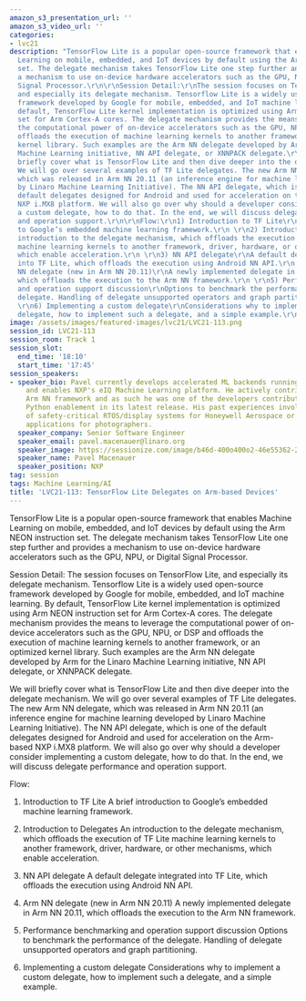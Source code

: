 ```yaml
---
amazon_s3_presentation_url: ''
amazon_s3_video_url: ''
categories:
- lvc21
description: "TensorFlow Lite is a popular open-source framework that enables Machine
  Learning on mobile, embedded, and IoT devices by default using the Arm NEON instruction
  set. The delegate mechanism takes TensorFlow Lite one step further and provides
  a mechanism to use on-device hardware accelerators such as the GPU, NPU, or Digital
  Signal Processor.\r\n\r\nSession Detail:\r\nThe session focuses on TensorFlow Lite,
  and especially its delegate mechanism. Tensorflow Lite is a widely used open-source
  framework developed by Google for mobile, embedded, and IoT machine learning. By
  default, TensorFlow Lite kernel implementation is optimized using Arm NEON instruction
  set for Arm Cortex-A cores. The delegate mechanism provides the means to leverage
  the computational power of on-device accelerators such as the GPU, NPU, or DSP and
  offloads the execution of machine learning kernels to another framework, or an optimized
  kernel library. Such examples are the Arm NN delegate developed by Arm for the Linaro
  Machine Learning initiative, NN API delegate, or XNNPACK delegate.\r\n\r\nWe will
  briefly cover what is TensorFlow Lite and then dive deeper into the delegate mechanism.
  We will go over several examples of TF Lite delegates. The new Arm NN delegate,
  which was released in Arm NN 20.11 (an inference engine for machine learning developed
  by Linaro Machine Learning Initiative). The NN API delegate, which is one of the
  default delegates designed for Android and used for acceleration on the Arm-based
  NXP i.MX8 platform. We will also go over why should a developer consider implementing
  a custom delegate, how to do that. In the end, we will discuss delegate performance
  and operation support.\r\n\r\nFlow:\r\n1) Introduction to TF Lite\r\nA brief introduction
  to Google’s embedded machine learning framework.\r\n \r\n2) Introduction to Delegates\r\nAn
  introduction to the delegate mechanism, which offloads the execution of TF Lite
  machine learning kernels to another framework, driver, hardware, or other mechanisms,
  which enable acceleration.\r\n \r\n3) NN API delegate\r\nA default delegate integrated
  into TF Lite, which offloads the execution using Android NN API.\r\n \r\n4) Arm
  NN delegate (new in Arm NN 20.11)\r\nA newly implemented delegate in Arm NN 20.11,
  which offloads the execution to the Arm NN framework.\r\n \r\n5) Performance benchmarking
  and operation support discussion\r\nOptions to benchmark the performance of the
  delegate. Handling of delegate unsupported operators and graph partitioning.\r\n
  \r\n6) Implementing a custom delegate\r\nConsiderations why to implement a custom
  delegate, how to implement such a delegate, and a simple example.\r\n"
image: /assets/images/featured-images/lvc21/LVC21-113.png
session_id: LVC21-113
session_room: Track 1
session_slot:
  end_time: '18:10'
  start_time: '17:45'
session_speakers:
- speaker_bio: Pavel currently develops accelerated ML backends running on GPU/NPUs
    and enables NXP's eIQ Machine Learning platform. He actively contributes to Linaro's
    Arm NN framework and as such he was one of the developers contributing to the
    Python enablement in its latest release. His past experiences involve the development
    of safety-critical RTOS/display systems for Honeywell Aerospace or image processing
    applications for photographers.
  speaker_company: Senior Software Engineer
  speaker_email: pavel.macenauer@linaro.org
  speaker_image: https://sessionize.com/image/b46d-400o400o2-46e55362-2906-4f97-9567-6e0d824eed2c.jpg
  speaker_name: Pavel Macenauer
  speaker_position: NXP
tag: session
tags: Machine Learning/AI
title: 'LVC21-113: TensorFlow Lite Delegates on Arm-based Devices'
---
```


TensorFlow Lite is a popular open-source framework that enables Machine Learning on mobile, embedded, and IoT devices by default using the Arm NEON instruction set. The delegate mechanism takes TensorFlow Lite one step further and provides a mechanism to use on-device hardware accelerators such as the GPU, NPU, or Digital Signal Processor.

Session Detail:
The session focuses on TensorFlow Lite, and especially its delegate mechanism. Tensorflow Lite is a widely used open-source framework developed by Google for mobile, embedded, and IoT machine learning. By default, TensorFlow Lite kernel implementation is optimized using Arm NEON instruction set for Arm Cortex-A cores. The delegate mechanism provides the means to leverage the computational power of on-device accelerators such as the GPU, NPU, or DSP and offloads the execution of machine learning kernels to another framework, or an optimized kernel library. Such examples are the Arm NN delegate developed by Arm for the Linaro Machine Learning initiative, NN API delegate, or XNNPACK delegate.

We will briefly cover what is TensorFlow Lite and then dive deeper into the delegate mechanism. We will go over several examples of TF Lite delegates. The new Arm NN delegate, which was released in Arm NN 20.11 (an inference engine for machine learning developed by Linaro Machine Learning Initiative). The NN API delegate, which is one of the default delegates designed for Android and used for acceleration on the Arm-based NXP i.MX8 platform. We will also go over why should a developer consider implementing a custom delegate, how to do that. In the end, we will discuss delegate performance and operation support.

Flow:
1) Introduction to TF Lite
A brief introduction to Google’s embedded machine learning framework.
 
2) Introduction to Delegates
An introduction to the delegate mechanism, which offloads the execution of TF Lite machine learning kernels to another framework, driver, hardware, or other mechanisms, which enable acceleration.
 
3) NN API delegate
A default delegate integrated into TF Lite, which offloads the execution using Android NN API.
 
4) Arm NN delegate (new in Arm NN 20.11)
A newly implemented delegate in Arm NN 20.11, which offloads the execution to the Arm NN framework.
 
5) Performance benchmarking and operation support discussion
Options to benchmark the performance of the delegate. Handling of delegate unsupported operators and graph partitioning.
 
6) Implementing a custom delegate
Considerations why to implement a custom delegate, how to implement such a delegate, and a simple example.